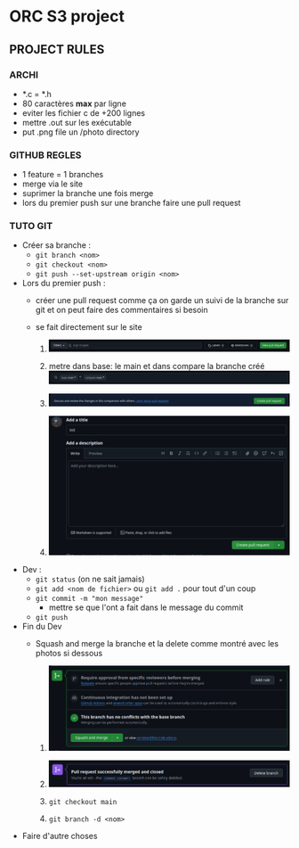 # ORC S3 project


## PROJECT RULES

### ARCHI

- \*.c = \*.h
- 80 caractères **__max__** par ligne
- eviter les fichier c de +200 lignes
- mettre .out sur les exécutable
- put .png file un /photo directory

### GITHUB REGLES

- 1 feature = 1 branches
- merge via le site
- suprimer la branche une fois merge
- lors du premier push sur une branche faire une pull request

### TUTO GIT

* Créer sa branche :
    * `git branch <nom>`
    * `git checkout <nom>`
    * `git push --set-upstream origin <nom>`
* Lors du premier push :
    * créer une pull request comme ça on garde un suivi de la branche sur git
      et on peut faire des commentaires si besoin
    * se fait directement sur le site
    
        1. 
            ![](photoREADME/newpull.png "")
        
        2. metre dans base: le main et dans compare la branche créé
            ![](photoREADME/select.png "")
        
        3. 
            ![](photoREADME/create.png "")
        
        4. 
            ![](photoREADME/createoff.png "")
* Dev :
    * `git status` (on ne sait jamais)
    * `git add <nom de fichier>` ou `git add .` pour tout d'un coup
    * `git commit -m "mon message"`
        * mettre se que l'ont a fait dans le message du commit
    * `git push`
* Fin du Dev
    * Squash and merge la branche et la delete comme montré avec les photos si
      dessous
        
        1.
            ![](photoREADME/squash.png "")

        2.
            ![](photoREADME/delete.png "")

        3. `git checkout main`
        4. `git branch -d <nom>`
* Faire d'autre choses
